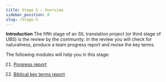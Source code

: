 ```yaml
---
title: Stage 5 – Overview
sidebar_position: 0
slug: /Stage-5
---
```




**Introduction**
The fifth stage of an SIL translation project (or third stage of UBS) is the review by the community. In the review you will check for naturalness, produce a team progress report and revise the key terms.


The following modules will help you in this stage:


 21. [Progress report](https://sillsdev.github.io/paratext-manual/21.PPR)


 22. [Biblical key terms report](https://sillsdev.github.io/paratext-manual/22.BTR)

